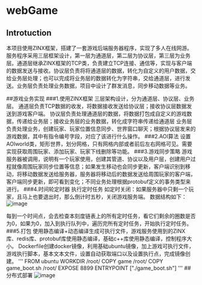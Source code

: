 # webGame
## Introtuction
本项目使用ZINX框架，搭建了一套游戏后端服务器程序，实现了多人在线网游。服务程序采用三层框架设计，第一层为通道层，第二层为协议层，第三层为业务层。通道层继承ZINX框架的TCP类，负责建立TCP连接、通信等，实现与客户端的数据发送与接收。协议层负责将将通道层的数据，转化为自定义的用户数据，交给业务层处理；也可以完成将业务层的数据转化为字符串，交给通道层，进行发送。业务层负责处理业务数据，项目中设计了群发消息，同步移动数据等业务。

##游戏业务实现
###1.使用ZINX框架
三层架构设计，分为通道层、协议层、业务层。
通道层负责TCP数据的收发，将数据接收发送给协议层；接收协议层数据发送到游戏客户端。
协议层负责处理通道层的数据，将数据打包成自定义的游戏数据，传递给业务层；接收业务层的业务数据，转化成字符串传递给通道层
业务层负责处理业务，创建玩家、玩家位置信息同步、世界窗口聊天；根据协议层发来的游戏数据，其中有指令编号字段，对应了该进行什么操作。
###2.AOI算法
设置AOIworld类，矩形世界，划分网格，只有网格内部或者前后左右网格可见。需要实现获取周围玩家、添加玩家、玩家下线删除等功能。
###3.游戏同步策略
游戏服务器被调用，说明有一个玩家使用，创建其管道、协议以及用户层，创建用户过程就像周围玩家同步位置等信息；如果发生移动也会同步更新，客户端识别到移动，将移动数据发送给服务器，服务器将移动后的数据发送给周围玩家的客户端，客户端同步更新，即可看到变化；不同业务处理根据protobuf定义的事务类型来进行。
###4.时间轮定时器
执行定时任务
如定时关闭：如果服务器中只剩一个玩家，且马上也要退出时，那么倒计时五秒，关闭游戏服务端。
数据结构如下：
![image](https://github.com/user-attachments/assets/19f1463b-671a-479f-84cc-a24f76b1a9a8)

每到一个时间点，会去检查本刻度链表上的所有定时任务，看它们剩余的圈数是否为0，如果为0，加入到执行队列中，遍历完所有定时任务，开始执行定时任务。
###5.打包
使用静态编译+动态编译生成可执行文件，游戏服务使用到的ZINX库、redis库、protobuf库使用静态编译，基础c++库使用静态编译，控制程序大小。
Dockerfile创建docker镜像，利用基础ubuntu镜像，加上游戏可执行文件，游戏执行脚本，基本文本文件，设置自动获取端口以及设置执行点，完成镜像创建。
'''
FROM ubuntu
WORKDIR /root/
COPY game /root/
COPY game_boot.sh /root/
EXPOSE 8899
ENTRYPOINT ["./game_boot.sh"]
'''
##分布式部署
![image](https://github.com/user-attachments/assets/a2cb6858-fa99-435d-9775-a16f226ff90e)

